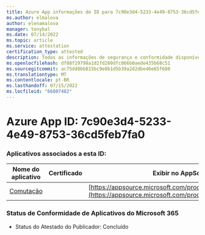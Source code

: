 ```yaml
---
title: Azure App informações de ID para 7c90e3d4-5233-4e49-8753-36cd5feb7fa0
ms.author: elmalova
author: elenamalova
manager: tonybal
ms.date: 07/14/2022
ms.topic: article
ms.service: attestation
certification_type: attested
description: Todas as informações de segurança e conformidade disponíveis para 7c90e3d4-5233-4e49-8753-36cd5feb7fa0.
ms.openlocfilehash: df88f29798a1d2fd260dfc066b0aede435b68c51
ms.sourcegitcommit: ac75dd8bb815bc9e8b1d5b39a2d2dbe46e65f680
ms.translationtype: MT
ms.contentlocale: pt-BR
ms.lasthandoff: 07/15/2022
ms.locfileid: "66807482"
---
```

# <a name="azure-app-id-7c90e3d4-5233-4e49-8753-36cd5feb7fa0"></a>Azure App ID: 7c90e3d4-5233-4e49-8753-36cd5feb7fa0


### <a name="apps-associated-with-this-id"></a>Aplicativos associados a esta ID:
| **Nome do aplicativo** | **Certificado** | **Exibir no AppSource** |
|--------------|---------------|-----------------------|
| [Comutação](../forward/WA200003325.md) |  | [https://appsource.microsoft.com/product/office/WA200003325](https://appsource.microsoft.com/product/office/WA200003325) |

### <a name="microsoft-365-app-compliance-status"></a>Status de Conformidade de Aplicativos do Microsoft 365
- Status do Atestado do Publicador: Concluído
